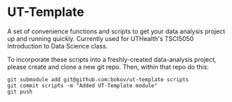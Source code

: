 # UT-Template
A set of convenience functions and scripts to get your data analysis project up and running quickly. Currently used for UTHealth's TSCI5050 Introduction to Data Science class.

To incorporate these scripts into a freshly-created data-analysis project, please create and clone a new git repo. Then, within that repo do this:

    git submodule add git@github.com:bokov/ut-template scripts
    git commit scripts -m "Added UT-Template module"
    git push


